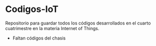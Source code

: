 # Codigos-IoT
Repositorio para guardar todos los códigos desarrollados en el cuarto cuatrimestre en la materia Internet of Things.
* Faltan códigos del chasis
